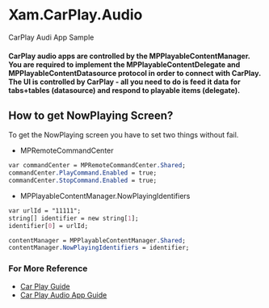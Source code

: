 # Xam.CarPlay.Audio
 CarPlay Audi App Sample

#### CarPlay audio apps are controlled by the MPPlayableContentManager. You are required to implement the MPPlayableContentDelegate and MPPlayableContentDatasource protocol in order to connect with CarPlay. The UI is controlled by CarPlay - all you need to do is feed it data for tabs+tables (datasource) and respond to playable items (delegate).

## How to get NowPlaying Screen?
To get the NowPlaying screen you have to set two things without fail.
- MPRemoteCommandCenter
```css
var commandCenter = MPRemoteCommandCenter.Shared;
commandCenter.PlayCommand.Enabled = true;
commandCenter.StopCommand.Enabled = true;
```
- MPPlayableContentManager.NowPlayingIdentifiers 
```css
var urlId = "11111";
string[] identifier = new string[1];
identifier[0] = urlId;

contentManager = MPPlayableContentManager.Shared;
contentManager.NowPlayingIdentifiers = identifier;
```

### For More Reference
- [Car Play Guide](https://developer.apple.com/carplay/documentation/CarPlay-App-Programming-Guide.pdf)
- [Car Play Audio App Guide](https://developer.apple.com/carplay/documentation/CarPlay-Audio-App-Programming-Guide.pdf)
